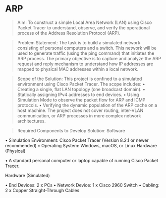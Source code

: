 # ARP

>Aim:
To construct a simple Local Area Network (LAN) using Cisco Packet Tracer to understand, observe, and verify the operational process of the Address Resolution Protocol (ARP).

>Problem Statement:
The task is to build a simulated network consisting of personal computers and a switch. This network will be used to generate traffic (using the ping command) that initiates the ARP process. The primary objective is to capture and analyze the ARP request and reply mechanism to understand how IP addresses are mapped to physical MAC addresses within a local network.

>Scope of the Solution:
This project is confined to a simulated environment using Cisco Packet Tracer. The scope includes: • Creating a single, flat LAN topology (one broadcast domain). • Statically assigning IPv4 addresses to end devices. • Using Simulation Mode to observe the packet flow for ARP and ICMP protocols. • Verifying the dynamic population of the ARP cache on a host machine. The project does not cover routing, inter-VLAN communication, or ARP processes in more complex network architectures.

>Required Components to Develop Solution:
Software

• Simulation Environment: Cisco Packet Tracer (Version 8.2.1 or newer recommended) • Operating System: Windows, macOS, or Linux Hardware (Physical)

• A standard personal computer or laptop capable of running Cisco Packet Tracer.

Hardware (Simulated)

• End Devices: 2 x PCs • Network Device: 1 x Cisco 2960 Switch • Cabling: 2 x Copper Straight-Through Cables
